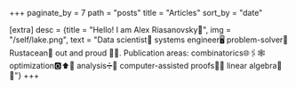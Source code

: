 +++
paginate_by = 7
path = "posts"
title = "Articles"
sort_by = "date"

[extra]
desc = {title = "Hello! I am Alex Riasanovsky👋", img = "/self/lake.png", text = "Data scientist🧮 systems engineer🖥 problem-solver🧩 Rustacean🦀 out and proud 🏳️‍⚧️. Publication areas: combinatorics🌐🖇🕸 optimization🅾️⬆️💯 analysis➗🔣 computer-assisted proofs📃💾 linear algebra🔡🏁"}
+++
